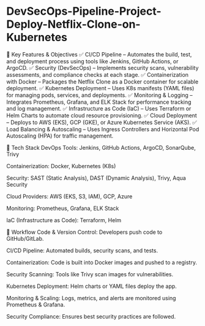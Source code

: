 # DevSecOps-Pipeline-Project-Deploy-Netflix-Clone-on-Kubernetes

🔹 Key Features & Objectives
✅ CI/CD Pipeline – Automates the build, test, and deployment process using tools like Jenkins, GitHub Actions, or ArgoCD.
✅ Security (DevSecOps) – Implements security scans, vulnerability assessments, and compliance checks at each stage.
✅ Containerization with Docker – Packages the Netflix Clone as a Docker container for scalable deployment.
✅ Kubernetes Deployment – Uses K8s manifests (YAML files) for managing pods, services, and deployments.
✅ Monitoring & Logging – Integrates Prometheus, Grafana, and ELK Stack for performance tracking and log management.
✅ Infrastructure as Code (IaC) – Uses Terraform or Helm Charts to automate cloud resource provisioning.
✅ Cloud Deployment – Deploys to AWS (EKS), GCP (GKE), or Azure Kubernetes Service (AKS).
✅ Load Balancing & Autoscaling – Uses Ingress Controllers and Horizontal Pod Autoscaling (HPA) for traffic management.

🔹 Tech Stack
DevOps Tools: Jenkins, GitHub Actions, ArgoCD, SonarQube, Trivy

Containerization: Docker, Kubernetes (K8s)

Security: SAST (Static Analysis), DAST (Dynamic Analysis), Trivy, Aqua Security

Cloud Providers: AWS (EKS, S3, IAM), GCP, Azure

Monitoring: Prometheus, Grafana, ELK Stack

IaC (Infrastructure as Code): Terraform, Helm

🔹 Workflow
Code & Version Control: Developers push code to GitHub/GitLab.

CI/CD Pipeline: Automated builds, security scans, and tests.

Containerization: Code is built into Docker images and pushed to a registry.

Security Scanning: Tools like Trivy scan images for vulnerabilities.

Kubernetes Deployment: Helm charts or YAML files deploy the app.

Monitoring & Scaling: Logs, metrics, and alerts are monitored using Prometheus & Grafana.

Security Compliance: Ensures best security practices are followed.



